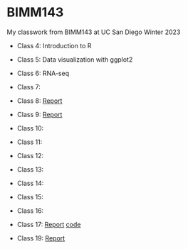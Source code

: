 # BIMM143

My classwork from BIMM143 at UC San Diego Winter 2023

- Class 4: Introduction to R 
- Class 5: Data visualization with ggplot2
- Class 6: RNA-seq
- Class 7: 
- Class 8: [Report](https://github.com/mqnguyen1/bimm143_github/blob/main/Lab08/Lab08_MiniProject.md)
- Class 9: [Report](https://github.com/mqnguyen1/bimm143_github/blob/main/Lab09/Lab09.md)
- Class 10: 
- Class 11: 
- Class 12: 
- Class 13: 
- Class 14: 
- Class 15: 
- Class 16: 
- Class 17: [Report](https://github.com/mqnguyen1/bimm143_github/blob/main/class17/class17.md) [code](https://github.com/mqnguyen1/bimm143_github/blob/main/class17/class17.Rmd)

- Class 19: [Report](https://github.com/mqnguyen1/bimm143_github/blob/main/class19/class19.md)


